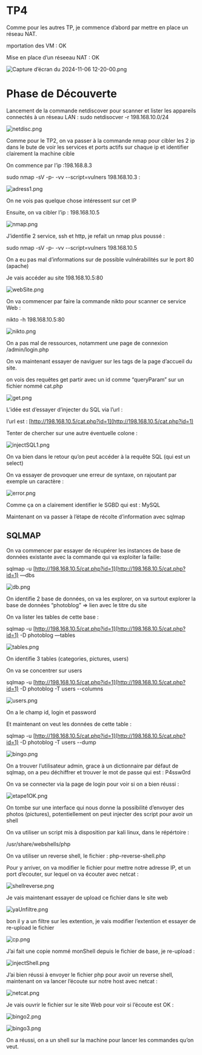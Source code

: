 # TP4

Comme pour les autres TP, je commence d’abord par mettre en place un réseau NAT.

mportation des VM : OK

Mise en place d’un réseeau NAT : OK

![Capture d’écran du 2024-11-06 12-20-00.png](captures/Capture_dcran_du_2024-11-06_12-20-00.png)

# Phase de Découverte

Lancement de la commande netdiscover pour scanner et lister les appareils connectés à un réseau LAN : sudo netdisocver -r 198.168.10.0/24

![netdisc.png](captures/netdisc.png)

Comme pour le TP2, on va passer à la commande nmap pour cibler les 2 ip dans le bute de voir les services et ports actifs sur chaque ip et identifier clairement la machine cible

On commence par l’ip :198.168.8.3

sudo nmap -sV -p- -vv --script=vulners 198.168.10.3 : 

![adress1.png](captures/adress1.png)

On ne vois pas quelque chose intéressent sur cet IP

Ensuite, on va cibler l’ip : 198.168.10.5

![nmap.png](captures/nmap.png)

J’identifie 2 service, ssh et http, je refait un nmap plus poussé : 

sudo nmap -sV -p- -vv --script=vulners 198.168.10.5

On a eu pas mal d’informations sur de possible vulnérabilités sur le port 80 (apache)

Je vais accéder au site 198.168.10.5:80

![webSite.png](captures/webSite.png)

On va commencer par faire la commande nikto pour scanner ce service Web : 

nikto -h 198.168.10.5:80

![nikto.png](captures/nikto.png)

On a pas mal de ressources, notamment une page de connexion /admin/login.php

On va maintenant essayer de naviguer sur les tags de la page d’accueil du site.

on vois des requêtes get partir avec un id comme “queryParam” sur un fichier nommé cat.php

![get.png](captures/get.png)

L’idée est d’essayer d’injecter du SQL via l’url : 

l’url est : [http://198.168.10.5/cat.php?id=1](http://198.168.10.5/cat.php?id=1)

Tenter de chercher sur une autre éventuelle colone : 

![injectSQL1.png](captures/injectSQL1.png)

On va bien dans le retour qu’on peut accéder à la requête SQL (qui est un select)

On va essayer de provoquer une erreur de syntaxe, on rajoutant par exemple un caractère : 

 

![error.png](captures/error.png)

Comme ça on a clairement identifier le SGBD qui est : MySQL

Maintenant on va passer à l’étape de récolte d’information avec sqlmap 

## SQLMAP

On va commencer par essayer de récupérer les instances de base de données existante avec la commande qui va exploiter la faille: 

sqlmap -u [http://198.168.10.5/cat.php?id=1](http://198.168.10.5/cat.php?id=1)  —dbs

![db.png](captures/db.png)

On identifie 2 base de données, on va les explorer, on va surtout explorer la base de données  “photoblog” ⇒ lien avec le titre du site

On va lister les tables de cette base : 

sqlmap -u [http://198.168.10.5/cat.php?id=1](http://198.168.10.5/cat.php?id=1)  -D photoblog —tables

![tables.png](captures/tables.png)

On identifie 3 tables (categories, pictures, users)

On va se concentrer sur users

sqlmap -u [http://198.168.10.5/cat.php?id=1](http://198.168.10.5/cat.php?id=1) -D photoblog -T users --columns

![users.png](captures/users.png)

On a le champ id, login et password

Et maintenant on veut les données de cette table : 

sqlmap -u [http://198.168.10.5/cat.php?id=1](http://198.168.10.5/cat.php?id=1) -D photoblog -T users --dump

![bingo.png](captures/bingo.png)

On a trouver l’utilisateur admin, grace à un dictionnaire par défaut de sqlmap, on a peu déchiffrer et trouver le mot de passe qui est : P4ssw0rd

On va se connecter via la page de login pour voir si on a bien réussi : 

![etape1OK.png](captures/etape1OK.png)

On tombe sur une interface qui nous donne la possibilité d’envoyer des photos (pictures), potentiellement on peut injecter des script pour avoir un shell

On va utiliser un script mis à disposition par kali linux, dans le répértoire : 

/usr/share/webshells/php

On va utiliser un reverse shell, le fichier : php-reverse-shell.php

Pour y arriver, on va modifier le fichier pour mettre notre adresse IP, et un port d’ecouter, sur lequel on va écouter avec netcat : 

![shellreverse.png](captures/shellreverse.png)

Je vais maintenant essayer de upload ce fichier dans le site web

![yaUnfiltre.png](captures/yaUnfiltre.png)

bon il y a un filtre sur les extention, je vais modifier l’extention et essayer de re-upload le fichier

![cp.png](captures/cp.png)

J’ai fait une copie nommé monShell depuis le fichier de base, je re-upload : 

![injectShell.png](captures/injectShell.png)

J’ai bien réussi à envoyer le fichier php pour avoir un reverse shell, maintenant on va lancer l’écoute sur notre host avec netcat : 

![netcat.png](captures/netcat.png)

Je vais ouvrir le fichier sur le site Web pour voir si l’écoute est OK : 

![bingo2.png](captures/bingo2.png)

![bingo3.png](captures/bingo3.png)

On a réussi, on a un shell sur la machine pour lancer les commandes qu’on veut.